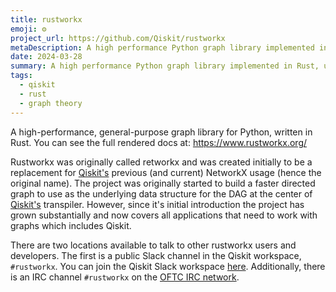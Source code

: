 ```yaml
---
title: rustworkx
emoji: ⚙️
project_url: https://github.com/Qiskit/rustworkx
metaDescription: A high performance Python graph library implemented in Rust, used by Qiskit
date: 2024-03-28
summary: A high performance Python graph library implemented in Rust, used by Qiskit
tags:
  - qiskit
  - rust
  - graph theory
---
```


A high-performance, general-purpose graph library for Python, written in Rust. You can see the full rendered docs at: https://www.rustworkx.org/

Rustworkx was originally called retworkx and was created initially to be a replacement for [Qiskit's](https://www.ibm.com/quantum/qiskit) previous (and current) NetworkX usage (hence the original name). The project was originally started to build a faster directed graph to use as the underlying data structure for the DAG at the center of [Qiskit's](https://www.ibm.com/quantum/qiskit) transpiler. However, since it's initial introduction the project has grown substantially and now covers all applications that need to work with graphs which includes Qiskit.

There are two locations available to talk to other rustworkx users and developers. The first is a public Slack channel in the Qiskit workspace, `#rustworkx`. You can join the Qiskit Slack workspace [here](https://qisk.it/join-slack). Additionally, there is an IRC channel `#rustworkx` on the [OFTC IRC network](https://www.oftc.net/).
